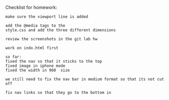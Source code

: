Checklist for homework:

    make sure the viewport line is added

    add the @media tags to the 
    style.css and add the three different dimensions

    review the screenshots in the git lab hw

    work on indx.html first

    so far:
    fixed the nav so that it sticks to the top
    fixed image in iphone mode
    fixed the width in 960  size

    we still need to fix the nav bar in medium format so that its not cut off

    fix nav links so that they go to the bottom in 